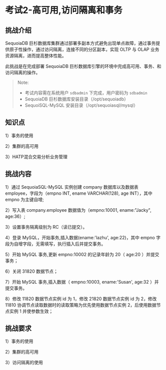 # 考试2-高可用,访问隔离和事务

## 挑战介绍

SequoiaDB 巨杉数据库集群通过部署多副本方式避免出现单点故障，通过事务提供原子性操作，通过访问隔离，连接不同的分区副本，实现 OLTP 与 OLAP 业务资源隔离，进而提高整体性能。

此挑战是在完成部署 SequoiaDB 巨杉数据库引擎的环境中完成高可用、事务、和访问隔离的操作。

> Note:
> - 考试内容需在系统用户 `sdbadmin` 下完成，用户密码为 `sdbadmin`
> - SequoiaDB 巨杉数据库安装目录（/opt/sequoiadb）
> - SequoiSQL-MySQL 安装目录（/opt/sequoiasql/mysql）

## 知识点

1）事务的使用

2）集群的高可用

3）HATP混合交易分析业务管理

## 挑战内容

1）通过 SequoiaSQL-MySQL 实例创建 company 数据库以及数据表 employee，字段为（empno INT, ename VARCHAR(128), age INT），其中 empno 为主键自增;

2）写入表 company.employee 数据值为（empno:10001, ename:"Jacky", age:36）;

3）设置事务隔离级别为 RC（读已提交）。

4）登录 MySQL，开始事务,插入数据(ename:'lazhu', age:22)，其中 empno 字段为自增字段，无需填写，执行插入后并提交事务。

5）开始 MySQL 事务,更新 empno:10002 的记录年龄为 20（ age:20 ）并提交事务；

6）关闭 31820 数据节点；

7）开始 MySQL 事务,插入数据（ empno:10003, ename:'Susan', age:32 ）并提交事务。

8）修改 11820 数据节点实例 id 为 1，修改 21820 数据节点实例 id 为 2，修改 11810 协调节点读取数据时的读取策略为优先使用数据节点实例 2，后使用数据节点实例 1 并使参数生效；

## 挑战要求

1）事务的使用

2）集群的高可用

3）访问隔离的使用

<!--

## 示例代码

```shell
/opt/sequoiasql/mysql/bin/mysql -h 127.0.0.1 -uroot 
```

1）创建数据库以及表信息；

```sql
CREATE DATABASE company;
USE company;
CREATE TABLE employee (
    empno INT AUTO_INCREMENT PRIMARY KEY,
    ename VARCHAR(128),
    age INT
) ;
```

2）写入表 company.employee 数据值为(empno:10001, ename:"Jacky", age:36):

```sql
INSERT INTO company.employee (empno, ename, age) VALUES (10001, "Jacky", 36) ;
\q
```

3）设置事务隔离级别为 RC（读已提交）；

```shell
sdb 'var db=new Sdb("localhost", 11810) ;'
sdb 'db.updateConf ( { transisolation : 1 } , { Global : true } ) ;'
sdb 'db.snapshot(SDB_SNAP_CONFIGS, {}, { NodeName : "" , transactionon : "", transisolation: "" } ) ;'
```

4）登录 MySQL，开始事务,插入数据(ename,:'lazhu', age:22)并提交事务;

登录 MySQL:

```shell
/opt/sequoiasql/mysql/bin/mysql -h 127.0.0.1 -uroot 
```
开始事务，执行写入操作：

```sql
BEGIN ;
INSERT INTO company.employee ( ename, age) VALUES ( "lazhu", 22) ;
COMMIT ;
```

5）开始 MySQL 事务,更新 empno:10002 的记录年龄为 20（age:20）并提交事务；

```sql
BEGIN ;
UPDATE company.employee SET age = 20 WHERE empno = 10002 ;
COMMIT ;
\q
```

6）关闭 31820 数据节点；

```shell
sdbstop -p 31820 
```

7）开始 MySQL 事务,插入数据(ename:'Susan', age:32)并提交事务；

登录 MySQL:

```shell
/opt/sequoiasql/mysql/bin/mysql -h 127.0.0.1 -uroot 
```
开始事务，执行写入操作：

```sql
BEGIN ;
INSERT INTO company.employee ( ename, age) VALUES ( "Susan", 32) ;
COMMIT ;
```

8）修改 11820 数据节点实例 id 为 1，修改 21820 数据节点实例 id 为 2，修改 11810 协调节点读取数据时的读取策略为优先使用数据节点实例 2，后使用数据节点实例 1 并使参数生效；

设置参数：

```shell
sdb 'var db=new Sdb("localhost", 11810) ;'
sdb 'db.updateConf ( { instanceid : 1 } ,{svcname : {"$in":["11820"}} ) ;'
sdb 'db.updateConf ( { instanceid : 2 } ,{svcname : {"$in":["21820"]}} ) ;'
sdb 'db.updateConf ( { preferedinstance : "2,1" , preferedinstancemode : "ordered" , preferedstrict : true} ,{ GroupName : "SYSCoord" , svcname : "11810" } ) ;'
```

启停数据节点：

```shell
sdbstop -p 11820,21820

sdbstart -p 11820,21820
```

查看数据节点参数修改状态：

```shell
sdb 'var db=new Sdb("localhost", 11810) ;'
sdb 'db.snapshot ( SDB_SNAP_CONFIGS , {Role : "data" } , { NodeName : "" , instanceid : ""} ) ;'
```

查看协调节点参数修改状态：

```shell
sdb 'db.snapshot ( SDB_SNAP_CONFIGS , {Role : "coord" } , { NodeName : "" , preferedinstance : ""} ) ;'
```
-->

